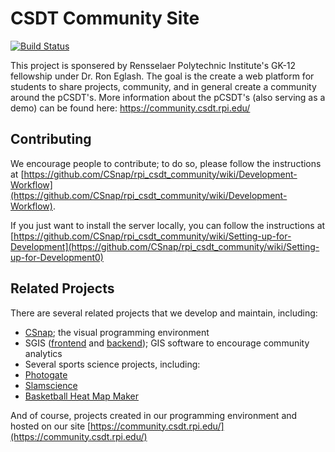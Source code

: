 # CSDT Community Site

[![Build Status](https://travis-ci.org/CSnap/rpi_csdt_community.svg?branch=master)](https://travis-ci.org/CSnap/rpi_csdt_community)

This project is sponsered by Rensselaer Polytechnic Institute's GK-12 fellowship under Dr. Ron Eglash. The goal is the create a web platform for students to share projects, community, and in general create a community around the pCSDT's. More information about the pCSDT's (also serving as a demo) can be found here: https://community.csdt.rpi.edu/

## Contributing

We encourage people to contribute; to do so, please follow the instructions at [https://github.com/CSnap/rpi_csdt_community/wiki/Development-Workflow](https://github.com/CSnap/rpi_csdt_community/wiki/Development-Workflow).

If you just want to install the server locally, you can follow the instructions at [https://github.com/CSnap/rpi_csdt_community/wiki/Setting-up-for-Development](https://github.com/CSnap/rpi_csdt_community/wiki/Setting-up-for-Development0)

## Related Projects

There are several related projects that we develop and maintain, including:

- [CSnap](https://github.com/CSnap/CSnap); the visual programming environment
- SGIS ([frontend](https://github.com/CSnap/SGIS-frontend) and [backend](https://github.com/CSnap/SGIS-backend)); GIS software to encourage community analytics
- Several sports science projects, including:
 - [Photogate](https://github.com/CSnap/photogate)
 - [Slamscience](https://github.com/CSnap/slamscience)
 - [Basketball Heat Map Maker](https://github.com/CSnap/Open-Source-Basketball-Heat-Map-Maker)

And of course, projects created in our programming environment and hosted on our site [https://community.csdt.rpi.edu/](https://community.csdt.rpi.edu/)
